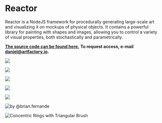 # Reactor

Reactor is a NodeJS framework for procedurally generating large-scale art and visualizing it on mockups of physical objects. It contains a powerful library for painting with shapes and images, allowing you to control a variety of visual properties, both stochastically and parametrically.

[**The source code can be found here.**](https://github.com/superginyuforce/reactor) **To request access, e-mail daniel@artfactory.io.**

![](.gitbook/assets/image%20%285%29.png)

![](.gitbook/assets/bc1c6d.png)

![](.gitbook/assets/test.gif)

![](.gitbook/assets/abede0.png)

![](.gitbook/assets/2fd31f%20%282%29.jpeg)

![by @brian.fernande](.gitbook/assets/image%20%287%29.png)

![Concentric Rings with Triangular Brush](.gitbook/assets/b0b320.png)



